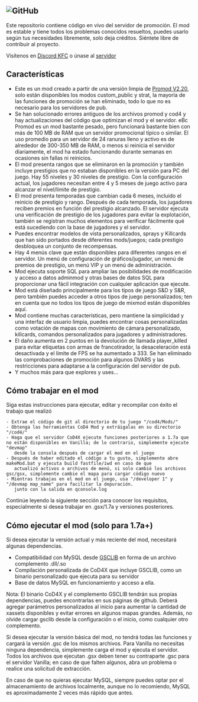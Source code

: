 ## ![GitHub](https://img.shields.io/github/license/kristiandz/ebc-pm)

Este repositorio contiene código en vivo del servidor de promoción.
El mod es estable y tiene todos los problemas conocidos resueltos, puedes usarlo según tus necesidades libremente, solo deja créditos. Siéntete libre de contribuir al proyecto.

Visítenos en [Discord KFC]((https://discord.gg/Pss9ff2MH5)) o únase al [servidor](https://www.gametracker.com/search/cod4/?query=KFC)

## Características

- Este es un mod creado a partir de una versión limpia de [Promod V2.20](https://github.com/cod4mw/promod), solo están disponibles los modos custom_public y strat, la mayoría de las funciones de promoción se han eliminado, todo lo que no es necesario para los servidores de pub.
- Se han solucionado errores antiguos de los archivos promod y cod4 y hay actualizaciones del código que optimizan el mod y el servidor. eBc Promod es un mod bastante pesado, pero funcionará bastante bien con más de 100 MB de RAM que un servidor promocional típico o similar. El uso promedio para un servidor de 24 ranuras lleno y activo es de alrededor de 300-350 MB de RAM, o menos si reinicia el servidor diariamente, el mod ha estado funcionando durante semanas en ocasiones sin fallas ni reinicios.
- El mod presenta rangos que se eliminaron en la promoción y también incluye prestigios que no estaban disponibles en la versión para PC del juego. Hay 55 niveles y 30 niveles de prestigio. Con la configuración actual, los jugadores necesitan entre 4 y 5 meses de juego activo para alcanzar el nivel/límite de prestigio.
- El mod presenta temporadas que cambian cada 6 meses, incluido el reinicio de prestigio y rango. Después de cada temporada, los jugadores reciben premios en función del prestigio alcanzado. El servidor ejecuta una verificación de prestigio de los jugadores para evitar la explotación, también se registran muchos elementos para verificar fácilmente qué está sucediendo con la base de jugadores y el servidor.
- Puedes encontrar modelos de vista personalizados, sprays y Killcards que han sido portados desde diferentes mods/juegos; cada prestigio desbloquea un conjunto de recompensas.
- Hay 4 menús clave que están disponibles para diferentes rangos en el servidor. Un menú de configuración de gráficos/jugador, un menú de premios de prestigio, un menú VIP y un menú de administración.
- Mod ejecuta soporte SQL para ampliar las posibilidades de modificación y acceso a datos adminmod y otras bases de datos SQL para proporcionar una fácil integración con cualquier aplicación que ejecute.
- Mod está diseñado principalmente para los tipos de juego S&D y S&R, pero también puedes acceder a otros tipos de juego personalizados; ten en cuenta que no todos los tipos de juego de mixmod están disponibles aquí.
- Mod contiene muchas características, pero mantiene la simplicidad y una interfaz de usuario limpia, puedes encontrar cosas personalizadas como votación de mapas con movimiento de cámara personalizado, killcards, comandos personalizados para jugadores y administradores.
- El daño aumenta en 2 puntos en la devolución de llamada player_killed para evitar etiquetas con armas de francotirador, la desaceleración está desactivada y el límite de FPS se ha aumentado a 333. Se han eliminado las comprobaciones de promoción para algunos DVARS y las restricciones para adaptarse a la configuración del servidor de pub.
- Y muchos más para que explores y uses...

## Cómo trabajar en el mod

Siga estas instrucciones para ejecutar, editar y recompilar con éxito el trabajo que realizó

```
- Extrae el código de git al directorio de tu juego "/cod4/Mods/"
- Obtenga las herramientas CoD4 Mod y extráigalas en su directorio "/cod4/"
- Haga que el servidor CoD4X ejecute funciones posteriores a 1.7a que no están disponibles en Vanilla; de lo contrario, simplemente ejecute "devmap"
   desde la consola después de cargar el mod en el juego
- Después de haber editado el código a tu gusto, simplemente abre makeMod.bat y ejecuta build fastfile/iwd en caso de que
   actualizó activos o archivos de menú, si solo cambió los archivos gsc/gsx, simplemente cambie el mapa para cargar código nuevo
- Mientras trabajas en el mod en el juego, usa "/developer 1" y "/devmap map_name" para facilitar la depuración.
   junto con la salida en qconsole.log
```
Continúe leyendo la siguiente sección para conocer los requisitos, especialmente si desea trabajar en .gsx/1.7a y versiones posteriores.

## Cómo ejecutar el mod (solo para 1.7a+)

Si desea ejecutar la versión actual y más reciente del mod, necesitará algunas dependencias.

- Compatibilidad con MySQL desde [GSCLIB](https://github.com/Iswenzz/gsclib) en forma de un archivo complemento .dll/.so
- Compilación personalizada de CoD4X que incluye GSCLIB, como un binario personalizado que ejecuta para su servidor
- Base de datos MySQL en funcionamiento y acceso a ella.

Nota: El binario CoD4X y el complemento GSCLIB tendrán sus propias dependencias, puedes encontrarlas en sus páginas de github.
Deberá agregar parámetros personalizados al inicio para aumentar la cantidad de xassets disponibles y evitar errores en algunos mapas grandes. Además, no olvide cargar gsclib desde la configuración o el inicio, como cualquier otro complemento.

Si desea ejecutar la versión básica del mod, no tendrá todas las funciones y cargará la versión .gsc de los mismos archivos.
Para Vanilla no necesitas ninguna dependencia, simplemente carga el mod y ejecuta el servidor.
Todos los archivos que ejecutan .gsx deben tener su contraparte .gsc para el servidor Vanilla; en caso de que falten algunos, abra un problema o realice una solicitud de extracción.

En caso de que no quieras ejecutar MySQL, siempre puedes optar por el almacenamiento de archivos localmente, aunque no lo recomiendo, MySQL es aproximadamente 2 veces más rápido que antes.
